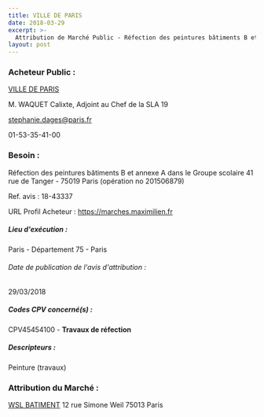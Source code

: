 ```yaml
---
title: VILLE DE PARIS
date: 2018-03-29
excerpt: >-
  Attribution de Marché Public - Réfection des peintures bâtiments B et annexe A dans le Groupe scolaire 41 rue de Tanger - 75019 Paris (opération no 201506879)
layout: post
---
```


### Acheteur Public : 
<a href="/acheteur-136/siren-217500016"> VILLE DE PARIS</a><br/>

M. WAQUET Calixte, Adjoint au Chef de la SLA 19

stephanie.dages@paris.fr

01-53-35-41-00

### Besoin :

Réfection des peintures bâtiments B et annexe A dans le Groupe scolaire 41 rue de Tanger - 75019 Paris (opération no 201506879)

Ref. avis : 18-43337

URL Profil Acheteur : https://marches.maximilien.fr

##### Lieu d'exécution :

Paris - Département 75 - Paris

###### Date de publication de l'avis d'attribution : 
29/03/2018

##### Codes CPV concerné(s) :
CPV45454100 - **Travaux de réfection** <br/>

##### Descripteurs :
Peinture (travaux) <br/>

### Attribution du Marché :
<a href="/entreprise-571/siren-525256921"> WSL BATIMENT</a>    12 rue Simone Weil 75013 Paris <br/>
